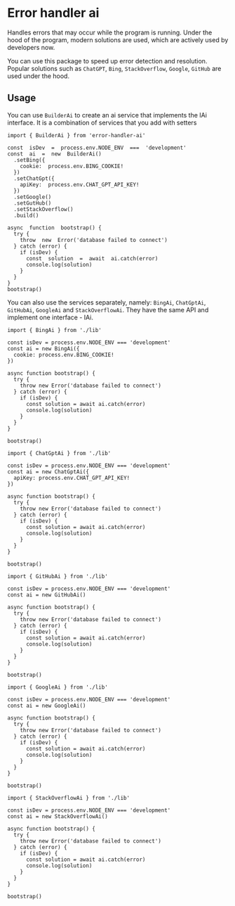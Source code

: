 # Error handler ai

Handles errors that may occur while the program is running. Under the hood of the program, modern solutions are used, which are actively used by developers now.

You can use this package to speed up error detection and resolution. Popular solutions such as `ChatGPT`, `Bing`, `StackOverflow`, `Google`, `GitHub` are used under the hood.

## Usage

You can use `BuilderAi` to create an ai service that implements the IAi interface. It is a combination of services that you add with setters

```
import { BuilderAi } from 'error-handler-ai'

const  isDev  =  process.env.NODE_ENV  ===  'development'
const  ai  =  new  BuilderAi()
  .setBing({
    cookie:  process.env.BING_COOKIE!
  })
  .setChatGpt({
    apiKey:  process.env.CHAT_GPT_API_KEY!
  })
  .setGoogle()
  .setGutHub()
  .setStackOverflow()
  .build()

async  function  bootstrap() {
  try {
    throw  new  Error('database failed to connect')
  } catch (error) {
    if (isDev) {
      const  solution  =  await  ai.catch(error)
      console.log(solution)
    }
  }
}
bootstrap()
```

You can also use the services separately, namely: `BingAi`, `ChatGptAi`, `GitHubAi`, `GoogleAi` and `StackOverflowAi`. They have the same API and implement one interface - IAi.

```
import { BingAi } from './lib'

const isDev = process.env.NODE_ENV === 'development'
const ai = new BingAi({
  cookie: process.env.BING_COOKIE!
})

async function bootstrap() {
  try {
    throw new Error('database failed to connect')
  } catch (error) {
    if (isDev) {
      const solution = await ai.catch(error)
      console.log(solution)
    }
  }
}

bootstrap()
```

```
import { ChatGptAi } from './lib'

const isDev = process.env.NODE_ENV === 'development'
const ai = new ChatGptAi({
  apiKey: process.env.CHAT_GPT_API_KEY!
})

async function bootstrap() {
  try {
    throw new Error('database failed to connect')
  } catch (error) {
    if (isDev) {
      const solution = await ai.catch(error)
      console.log(solution)
    }
  }
}

bootstrap()
```

```
import { GitHubAi } from './lib'

const isDev = process.env.NODE_ENV === 'development'
const ai = new GitHubAi()

async function bootstrap() {
  try {
    throw new Error('database failed to connect')
  } catch (error) {
    if (isDev) {
      const solution = await ai.catch(error)
      console.log(solution)
    }
  }
}

bootstrap()
```

```
import { GoogleAi } from './lib'

const isDev = process.env.NODE_ENV === 'development'
const ai = new GoogleAi()

async function bootstrap() {
  try {
    throw new Error('database failed to connect')
  } catch (error) {
    if (isDev) {
      const solution = await ai.catch(error)
      console.log(solution)
    }
  }
}

bootstrap()
```

```
import { StackOverflowAi } from './lib'

const isDev = process.env.NODE_ENV === 'development'
const ai = new StackOverflowAi()

async function bootstrap() {
  try {
    throw new Error('database failed to connect')
  } catch (error) {
    if (isDev) {
      const solution = await ai.catch(error)
      console.log(solution)
    }
  }
}

bootstrap()
```
